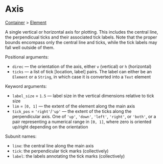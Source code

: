 # Axis

<span class="inherit">[Container](#Container) > [Element](#Element)</span>

A single vertical or horizontal axis for plotting. This includes the central line, the perpendicual ticks and their associated tick labels. Note that the proper bounds encompass only the central line and ticks, while the tick labels may fall well outside of them.

Positional arguments:
- `direc` — the orientation of the axis, either `v` (vertical) or `h` (horizontal)
- `ticks` — a list of tick [location, label] pairs. The label can either be an `Element` or a `String`, in which case it is converted into a `Text` element

Keyword arguments:
- `label_size` = `1.5` — label size in the vertical dimensions relative to tick size
- `lim` = `[0, 1]` — the extent of the element along the main axis
- `tick_pos` = `'right'`/`'up'` — the extent of the ticks along the perpendicular axis. One of `'up'`, `'down'`, `'left'`, `'right'`, or `'both'`, or a pair representing a numerical range in `[0, 1]`, where zero is oriented up/right depending on the orientation 

Subunit names:
- `line`: the central line along the main axis
- `tick`: the perpendicular tick marks (collectively)
- `label`: the labels annotating the tick marks (collectively)
